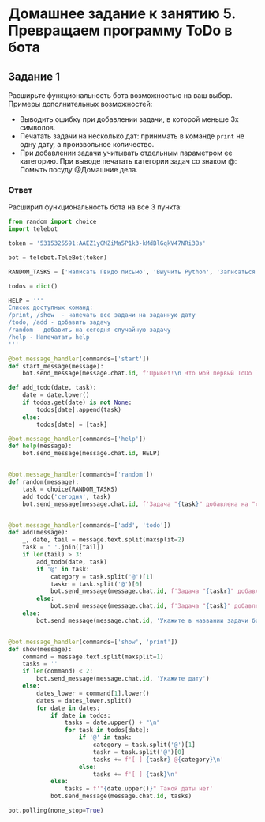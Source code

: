# Домашнее задание к занятию 5. Превращаем программу ToDo в бота

## Задание 1
Расширьте функциональность бота возможностью на ваш выбор.  
Примеры дополнительных возможностей: 
* Выводить ошибку при добавлении задачи, в которой меньше 3х символов.
* Печатать задачи на несколько дат: принимать в команде `print` не одну дату, а произвольное количество.
* При добавлении задачи учитывать отдельным параметром ее категорию. При выводе печатать категории задач со знаком @: Помыть посуду @Домашние дела.

### Ответ

Расширил функциональность бота на все 3 пункта:

```python
from random import choice
import telebot

token = '5315325591:AAEZ1yGMZiMa5P1k3-kMdBlGqkV47NRi3Bs'

bot = telebot.TeleBot(token)

RANDOM_TASKS = ['Написать Гвидо письмо', 'Выучить Python', 'Записаться на курс в Нетологию', 'Посмотреть 4 сезон Рик и Морти']

todos = dict()

HELP = '''
Список доступных команд:
/print, /show  - напечать все задачи на заданную дату
/todo, /add - добавить задачу
/random - добавить на сегодня случайную задачу
/help - Напечатать help
'''

@bot.message_handler(commands=['start'])
def start_message(message):
    bot.send_message(message.chat.id, f'Привет!\n Это мой первый ToDo Телеграм-Бот\n {HELP}')

def add_todo(date, task):
    date = date.lower()
    if todos.get(date) is not None:
        todos[date].append(task)
    else:
        todos[date] = [task]

@bot.message_handler(commands=['help'])
def help(message):
    bot.send_message(message.chat.id, HELP)


@bot.message_handler(commands=['random'])
def random(message):
    task = choice(RANDOM_TASKS)
    add_todo('сегодня', task)
    bot.send_message(message.chat.id, f'Задача "{task}" добавлена на "сегодня"')


@bot.message_handler(commands=['add', 'todo'])
def add(message):
    _, date, tail = message.text.split(maxsplit=2)
    task = ' '.join([tail])
    if len(tail) > 3:
        add_todo(date, task)
        if '@' in task:
            category = task.split('@')[1]
            taskr = task.split('@')[0]
            bot.send_message(message.chat.id, f'Задача "{taskr}" добавлена на дату "{date}" в категорию @{category}')
        else:
            bot.send_message(message.chat.id, f'Задача "{task}" добавлена на дату "{date}"')
    else:
        bot.send_message(message.chat.id, 'Укажите в названии задачи более 3х символов')


@bot.message_handler(commands=['show', 'print'])
def show(message):
    command = message.text.split(maxsplit=1)
    tasks = ''
    if len(command) < 2:
        bot.send_message(message.chat.id, 'Укажите дату')
    else:
        dates_lower = command[1].lower()
        dates = dates_lower.split()
        for date in dates:
            if date in todos:
                tasks = date.upper() + "\n"
                for task in todos[date]:
                    if '@' in task:
                        category = task.split('@')[1]
                        taskr = task.split('@')[0]
                        tasks += f'[ ] {taskr} @{category}\n'
                    else:
                        tasks += f'[ ] {task}\n'
            else:
                tasks = f'"{date.upper()}" Такой даты нет'
            bot.send_message(message.chat.id, tasks)

bot.polling(none_stop=True)
```
